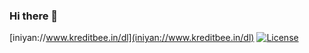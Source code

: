 ### Hi there 👋

[iniyan://www.kreditbee.in/dl](iniyan://www.kreditbee.in/dl)
[![License](iniyan://www.kreditbee.in/dl)](LICENSE)

<!--
**arindam-krazybee/arindam-krazybee** is a ✨ _special_ ✨ repository because its `README.md` (this file) appears on your GitHub profile.

Here are some ideas to get you started:

- 🔭 I’m currently working on ...
- 🌱 I’m currently learning ...
- 👯 I’m looking to collaborate on ...
- 🤔 I’m looking for help with ...
- 💬 Ask me about ...
- 📫 How to reach me: ...
- 😄 Pronouns: ...
- ⚡ Fun fact: ...
-->
